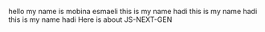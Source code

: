 hello my name is mobina esmaeli
this is my name hadi
this is my name hadi
this is my name hadi
Here is about JS-NEXT-GEN

